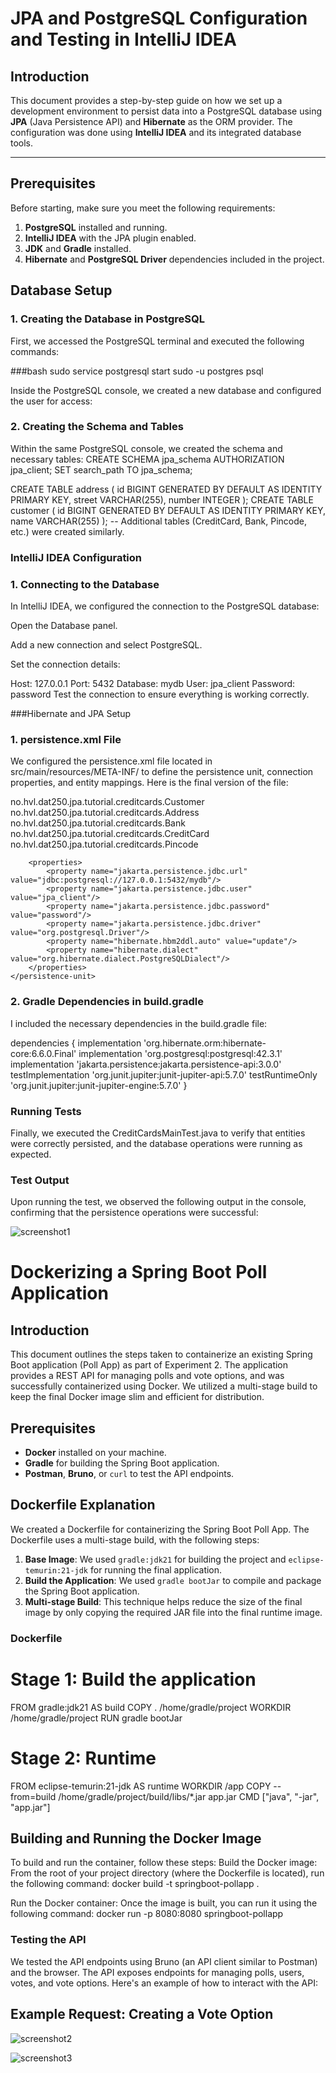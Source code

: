 # JPA and PostgreSQL Configuration and Testing in IntelliJ IDEA

## Introduction

This document provides a step-by-step guide on how we set up a development environment to persist data into a PostgreSQL database using **JPA** (Java Persistence API) and **Hibernate** as the ORM provider. The configuration was done using **IntelliJ IDEA** and its integrated database tools.

---

## Prerequisites

Before starting, make sure you meet the following requirements:

1. **PostgreSQL** installed and running.
2. **IntelliJ IDEA** with the JPA plugin enabled.
3. **JDK** and **Gradle** installed.
4. **Hibernate** and **PostgreSQL Driver** dependencies included in the project.

## Database Setup

### 1. Creating the Database in PostgreSQL

First, we accessed the PostgreSQL terminal and executed the following commands:

###bash
sudo service postgresql start
sudo -u postgres psql

Inside the PostgreSQL console, we created a new database and configured the user for access:

### 2. Creating the Schema and Tables

Within the same PostgreSQL console, we created the schema and necessary tables:
CREATE SCHEMA jpa_schema AUTHORIZATION jpa_client;
SET search_path TO jpa_schema;

CREATE TABLE address (
    id BIGINT GENERATED BY DEFAULT AS IDENTITY PRIMARY KEY,
    street VARCHAR(255),
    number INTEGER
);
CREATE TABLE customer (
    id BIGINT GENERATED BY DEFAULT AS IDENTITY PRIMARY KEY,
    name VARCHAR(255)
);
-- Additional tables (CreditCard, Bank, Pincode, etc.) were created similarly.

### IntelliJ IDEA Configuration
### 1. Connecting to the Database
In IntelliJ IDEA, we configured the connection to the PostgreSQL database:

Open the Database panel.

Add a new connection and select PostgreSQL.

Set the connection details:

Host: 127.0.0.1
Port: 5432
Database: mydb
User: jpa_client
Password: password
Test the connection to ensure everything is working correctly.

###Hibernate and JPA Setup
### 1. persistence.xml File

We configured the persistence.xml file located in src/main/resources/META-INF/ to define the persistence unit, connection properties, and entity mappings. Here is the final version of the file:

<persistence xmlns="https://jakarta.ee/xml/ns/persistence"
    version="3.0">
    <persistence-unit name="jpa-tutorial">
        <class>no.hvl.dat250.jpa.tutorial.creditcards.Customer</class>
        <class>no.hvl.dat250.jpa.tutorial.creditcards.Address</class>
        <class>no.hvl.dat250.jpa.tutorial.creditcards.Bank</class>
        <class>no.hvl.dat250.jpa.tutorial.creditcards.CreditCard</class>
        <class>no.hvl.dat250.jpa.tutorial.creditcards.Pincode</class>

        <properties>
            <property name="jakarta.persistence.jdbc.url" value="jdbc:postgresql://127.0.0.1:5432/mydb"/>
            <property name="jakarta.persistence.jdbc.user" value="jpa_client"/>
            <property name="jakarta.persistence.jdbc.password" value="password"/>
            <property name="jakarta.persistence.jdbc.driver" value="org.postgresql.Driver"/>
            <property name="hibernate.hbm2ddl.auto" value="update"/>
            <property name="hibernate.dialect" value="org.hibernate.dialect.PostgreSQLDialect"/>
        </properties>
    </persistence-unit>
</persistence>

### 2. Gradle Dependencies in build.gradle

I included the necessary dependencies in the build.gradle file:

dependencies {
    implementation 'org.hibernate.orm:hibernate-core:6.6.0.Final'
    implementation 'org.postgresql:postgresql:42.3.1'
    implementation 'jakarta.persistence:jakarta.persistence-api:3.0.0'
    testImplementation 'org.junit.jupiter:junit-jupiter-api:5.7.0'
    testRuntimeOnly 'org.junit.jupiter:junit-jupiter-engine:5.7.0'
}

### Running Tests
Finally, we executed the CreditCardsMainTest.java to verify that entities were correctly persisted, and the database operations were running as expected.

### Test Output
Upon running the test, we observed the following output in the console, confirming that the persistence operations were successful:

![screenshot1](https://github.com/user-attachments/assets/605a438b-a21d-4844-8f26-1235f7059ce7)

# Dockerizing a Spring Boot Poll Application

## Introduction

This document outlines the steps taken to containerize an existing Spring Boot application (Poll App) as part of Experiment 2. The application provides a REST API for managing polls and vote options, and was successfully containerized using Docker. We utilized a multi-stage build to keep the final Docker image slim and efficient for distribution.

## Prerequisites

- **Docker** installed on your machine.
- **Gradle** for building the Spring Boot application.
- **Postman**, **Bruno**, or `curl` to test the API endpoints.

## Dockerfile Explanation

We created a Dockerfile for containerizing the Spring Boot Poll App. The Dockerfile uses a multi-stage build, with the following steps:

1. **Base Image**: We used `gradle:jdk21` for building the project and `eclipse-temurin:21-jdk` for running the final application.
2. **Build the Application**: We used `gradle bootJar` to compile and package the Spring Boot application.
3. **Multi-stage Build**: This technique helps reduce the size of the final image by only copying the required JAR file into the final runtime image.

### Dockerfile

# Stage 1: Build the application

FROM gradle:jdk21 AS build
COPY . /home/gradle/project
WORKDIR /home/gradle/project
RUN gradle bootJar

# Stage 2: Runtime

FROM eclipse-temurin:21-jdk AS runtime
WORKDIR /app
COPY --from=build /home/gradle/project/build/libs/*.jar app.jar
CMD ["java", "-jar", "app.jar"]

## Building and Running the Docker Image

To build and run the container, follow these steps:
Build the Docker image: From the root of your project directory (where the Dockerfile is located), run the following command:
docker build -t springboot-pollapp .

Run the Docker container: Once the image is built, you can run it using the following command:
docker run -p 8080:8080 springboot-pollapp

### Testing the API
We tested the API endpoints using Bruno (an API client similar to Postman) and the browser. The API exposes endpoints for managing polls, users, votes, and vote options. Here's an example of how to interact with the API:

## Example Request: Creating a Vote Option

![screenshot2](https://github.com/user-attachments/assets/6364f8f9-f4fa-47b4-bc09-96cbb16296a7)

![screenshot3](https://github.com/user-attachments/assets/916fbe0f-0bb3-4ff1-9047-7fc5d5955d0d)





